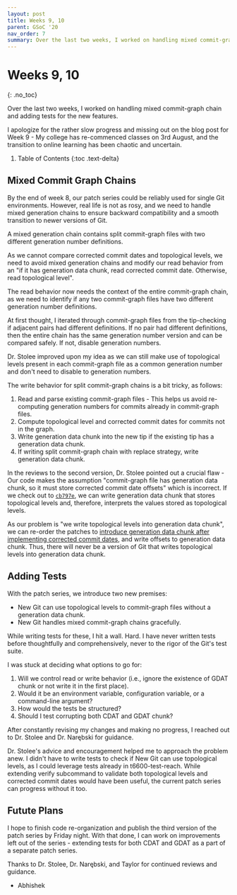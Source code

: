 ```yaml
---
layout: post
title: Weeks 9, 10
parent: GSoC '20
nav_order: 7
summary: Over the last two weeks, I worked on handling mixed commit-graph chain and adding tests for the new features.
---
```


# Weeks 9, 10
{: .no_toc}

Over the last two weeks, I worked on handling mixed commit-graph chain and adding tests for the new features.

I apologize for the rather slow progress and missing out on the blog post for Week 9 - My college has re-commenced classes on 3rd August, and the transition to online learning has been chaotic and uncertain.

1. Table of Contents
{:toc .text-delta}

## Mixed Commit Graph Chains

By the end of week 8, our patch series could be reliably used for single Git environments. However, real life is not as rosy, and we need to handle mixed generation chains to ensure backward compatibility and a smooth transition to newer versions of Git.

A mixed generation chain contains split commit-graph files with two different generation number definitions.

As we cannot compare corrected commit dates and topological levels, we need to avoid mixed generation chains and modify our read behavior from an "if it has generation data chunk, read corrected commit date. Otherwise, read topological level".

The read behavior now needs the context of the entire commit-graph chain, as we need to identify if any two commit-graph files have two different generation number definitions.

At first thought, I iterated through commit-graph files from the tip-checking if adjacent pairs had different definitions. If no pair had different definitions, then the entire chain has the same generation number version and can be compared safely. If not, disable generation numbers.

Dr. Stolee improved upon my idea as we can still make use of topological levels present in each commit-graph file as a common generation number and don't need to disable to generation numbers.

The write behavior for split commit-graph chains is a bit tricky, as follows:
1. Read and parse existing commit-graph files - This helps us avoid re-computing generation numbers for commits already in commit-graph files.
2. Compute topological level and corrected commit dates for commits not in the graph.
3. Write generation data chunk into the new tip if the existing tip has a generation data chunk.
4. If writing split commit-graph chain with replace strategy, write generation data chunk.

In the reviews to the second version, Dr. Stolee pointed out a crucial flaw - Our code makes the assumption "commit-graph file has generation data chunk, so it must store corrected commit date offsets" which is incorrect. If we check out to [`cb797e`](https://github.com/abhishekkumar2718/git/commit/cb797e20d79e9dcd3e0b953e0db3ed1defb9aa7c), we can write generation data chunk that stores topological levels and, therefore, interprets the values stored as topological levels.

As our problem is "we write topological levels into generation data chunk", we can re-order the patches to [introduce generation data chunk after implementing corrected commit dates](https://lore.kernel.org/git/aee0ae56-3395-6848-d573-27a318d72755@gmail.com/), and write offsets to generation data chunk. Thus, there will never be a version of Git that writes topological levels into generation data chunk.

## Adding Tests

With the patch series, we introduce two new premises:
- New Git can use topological levels to commit-graph files without a generation data chunk.
- New Git handles mixed commit-graph chains gracefully.

While writing tests for these, I hit a wall. Hard. I have never written tests before thoughtfully and comprehensively, never to the rigor of the Git's test suite.

I was stuck at deciding what options to go for:
1. Will we control read or write behavior (i.e., ignore the existence of GDAT chunk or not write it in the first place).
2. Would it be an environment variable, configuration variable, or a command-line argument?
3. How would the tests be structured?
4. Should I test corrupting both CDAT and GDAT chunk?

After constantly revising my changes and making no progress, I reached out to Dr. Stolee and Dr. Narębski for guidance.

Dr. Stolee's advice and encouragement helped me to approach the problem anew. I didn't have to write tests to check if New Git can use topological levels, as I could leverage tests already in t6600-test-reach. While extending verify subcommand to validate both topological levels and corrected commit dates would have been useful, the current patch series can progress without it too.

## Futute Plans

I hope to finish code re-organization and publish the third version of the patch series by Friday night. With that done, I can work on improvements left out of the series - extending tests for both CDAT and GDAT as a part of a separate patch series.

Thanks to Dr. Stolee, Dr. Narębski, and Taylor for continued reviews and guidance.

- Abhishek
